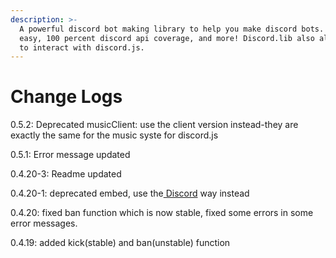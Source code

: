 ```yaml
---
description: >-
  A powerful discord bot making library to help you make discord bots. Super
  easy, 100 percent discord api coverage, and more! Discord.lib also allows you
  to interact with discord.js.
---
```


# Change Logs

0.5.2: Deprecated musicClient: use the client version instead-they are exactly the same for the music syste for discord.js

0.5.1: Error message updated

0.4.20-3: Readme updated

0.4.20-1: deprecated embed, use the[ Discord](interacting-with-discord.lib-client/discord.md) way instead

0.4.20: fixed ban function which is now stable, fixed some errors in some error messages.

0.4.19: added kick\(stable\) and ban\(unstable\) function

